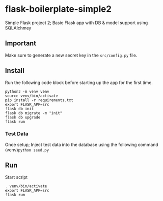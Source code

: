 # flask-boilerplate-simple2
Simple Flask project 2; Basic Flask app with DB & model support using SQLAlchmey 

## Important
Make sure to generate a new secret key in the `src/config.py` file.

## Install
Run the following code block before starting up the app for the first time.
```
python3 -m venv venv
source venv/bin/activate
pip install -r requirements.txt
export FLASK_APP=src
flask db init
flask db migrate -m "init"
flask db upgrade
flask run
```
### Test Data
Once setup; Inject test data into the database using the following command
(venv)`python seed.py`

## Run
Start script
```
. venv/bin/activate
export FLASK_APP=src
flask run
```